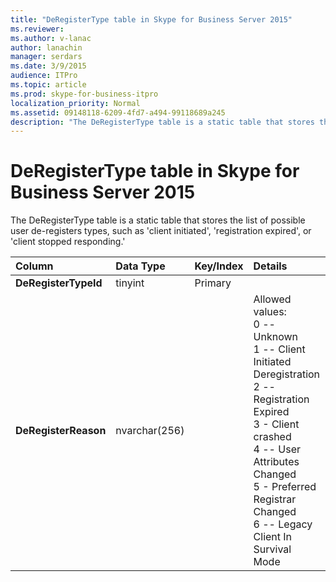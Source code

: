 ```yaml
---
title: "DeRegisterType table in Skype for Business Server 2015"
ms.reviewer: 
ms.author: v-lanac
author: lanachin
manager: serdars
ms.date: 3/9/2015
audience: ITPro
ms.topic: article
ms.prod: skype-for-business-itpro
localization_priority: Normal
ms.assetid: 09148118-6209-4fd7-a494-99118689a245
description: "The DeRegisterType table is a static table that stores the list of possible user de-registers types, such as 'client initiated', 'registration expired', or 'client stopped responding.'"
---
```


# DeRegisterType table in Skype for Business Server 2015
 
The DeRegisterType table is a static table that stores the list of possible user de-registers types, such as 'client initiated', 'registration expired', or 'client stopped responding.'
  
|**Column**|**Data Type**|**Key/Index**|**Details**|
|:-----|:-----|:-----|:-----|
|**DeRegisterTypeId** <br/> |tinyint  <br/> |Primary  <br/> ||
|**DeRegisterReason** <br/> |nvarchar(256)  <br/> || Allowed values: <br/>  0 -- Unknown <br/>  1 -- Client Initiated Deregistration <br/>  2 -- Registration Expired <br/>  3 - Client crashed <br/>  4 -- User Attributes Changed <br/>  5 - Preferred Registrar Changed <br/>  6 -- Legacy Client In Survival Mode <br/> |
   

